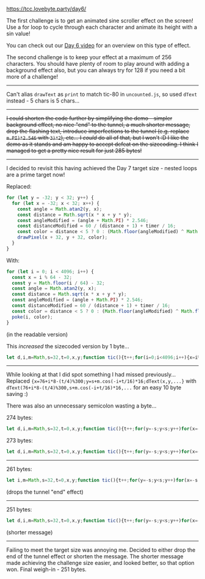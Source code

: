 https://tcc.lovebyte.party/day6/

The first challenge is to get an animated sine scroller effect on the screen! Use a for loop to cycle through each character and animate its height with a sin value!

You can check out our [Day 6 video](https://www.youtube.com/watch?v=qUOlRYzs4_s) for an overview on this type of effect.

The second challenge is to keep your effect at a maximum of 256 characters. You should have plenty of room to play around with adding a background effect also, but you can always try for 128 if you need a bit more of a challenge!

-----

Can't alias ```drawText``` as ```print``` to match tic-80 in ```uncounted.js```, so used ```dText``` instead - 5 chars is 5 chars...

-----

~~I could shorten the code further by simplifying the demo - simpler background effect, no nice "end" to the tunnel, a much shorter message, drop the flashing text, introduce imperfections to the tunnel (e.g. replace ```m.PI)*2.546``` with ```3)*2```), etc... I *could* do all of that, but I won't :D I like the demo as it stands and am happy to accept defeat on the sizecoding. I think I managed to get a pretty nice result for just 285 bytes!~~

-----

I decided to revisit this having achieved the Day 7 target size - nested loops are a prime target now!

Replaced:

```js
for (let y = -32; y < 32; y++) {
  for (let x = -32; x < 32; x++) {
    const angle = Math.atan2(y, x);
    const distance = Math.sqrt(x * x + y * y);
    const angleModified = (angle + Math.PI) * 2.546;
    const distanceModified = 60 / (distance + 1) + timer / 16;
    const color = distance < 5 ? 0 : (Math.floor(angleModified) ^ Math.floor(distanceModified)) % 4;
    drawPixel(x + 32, y + 32, color);
  }
}
```

With:

```js
for (let i = 0; i < 4096; i++) {
  const x = i % 64 - 32;
  const y = Math.floor(i / 64) - 32;
  const angle = Math.atan2(y, x);
  const distance = Math.sqrt(x * x + y * y);
  const angleModified = (angle + Math.PI) * 2.546;
  const distanceModified = 60 / (distance + 1) + timer / 16;
  const color = distance < 5 ? 0 : (Math.floor(angleModified) ^ Math.floor(distanceModified)) % 4;
  poke(i, color);
}
```

(in the readable version)

This *increased* the sizecoded version by 1 byte...

```js
let d,i,m=Math,s=32,t=0,x,y;function tic(){t++;for(i=0;i<4096;i++){x=i%64-s;y=~~(i/64)-s;d=m.hypot(x,y);poke(i,d<5?0:(~~((m.atan2(y,x)+m.PI)*2.546)^~~(60/(d+1)+t/16))%4)}for(i=0;i<28;i++){x=76+i*8-(t/4)%300;y=s+m.cos(-i+t/16)*16;dText(x,y,'THEINVADER360         FC64JS'[i],t%12<6?4:5)}}
```

-----

While looking at that I did spot something I had missed previously... Replaced `{x=76+i*8-(t/4)%300;y=s+m.cos(-i+t/16)*16;dText(x,y,...}` with `dText(76+i*8-(t/4)%300,s+m.cos(-i+t/16)*16,...` for an easy 10 byte saving :)

There was also an unnecessary semicolon wasting a byte...

274 bytes:

```js
let d,i,m=Math,s=32,t=0,x,y;function tic(){t++;for(y=-s;y<s;y++)for(x=-s;x<s;x++){d=m.hypot(x,y);pix(x+s,y+s,d<5?0:(~~((m.atan2(y,x)+m.PI)*2.546)^~~(60/(d+1)+t/16))%4)}for(i=0;i<28;i++)dText(76+i*8-(t/4)%300,s+m.cos(-i+t/16)*16,'THEINVADER360         FC64JS'[i],t%12<6?4:5)}
```

273 bytes:

```js
let d,i,m=Math,s=32,t=0,x,y;function tic(){t++;for(y=-s;y<s;y++)for(x=-s;x<s;x++)d=m.hypot(x,y),pix(x+s,y+s,d<5?0:(~~((m.atan2(y,x)+m.PI)*2.546)^~~(60/(d+1)+t/16))%4);for(i=0;i<28;i++)dText(76+i*8-(t/4)%300,s+m.cos(-i+t/16)*16,'THEINVADER360         FC64JS'[i],t%12<6?4:5)}
```

-----

261 bytes:

```js
let i,m=Math,s=32,t=0,x,y;function tic(){t++;for(y=-s;y<s;y++)for(x=-s;x<s;x++)pix(x+s,y+s,(~~((m.atan2(y,x)+m.PI)*2.546)^~~(60/(m.hypot(x,y)+1)+t/16))%4);for(i=0;i<28;i++)dText(76+i*8-(t/4)%300,s+m.cos(-i+t/16)*16,'THEINVADER360         FC64JS'[i],t%12<6?4:5)}
```

(drops the tunnel "end" effect)

-----

251 bytes:

```js
let d,i,m=Math,s=32,t=0,x,y;function tic(){t++;for(y=-s;y<s;y++)for(x=-s;x<s;x++)d=m.hypot(x,y),pix(x+s,y+s,d<5?0:(~~((m.atan2(y,x)+m.PI)*2.546)^~~(60/(d+1)+t/16))%4);for(i=0;i<6;i++)dText(64+i*12-(t/4)%136,s+m.cos(-i+t/16)*16,'FC64JS'[i],t%12<6?4:5)}
```

(shorter message)

-----

Failing to meet the target size was annoying me. Decided to either drop the end of the tunnel effect or shorten the message. The shorter message made achieving the challenge size easier, and looked better, so that option won. Final weigh-in - 251 bytes.
